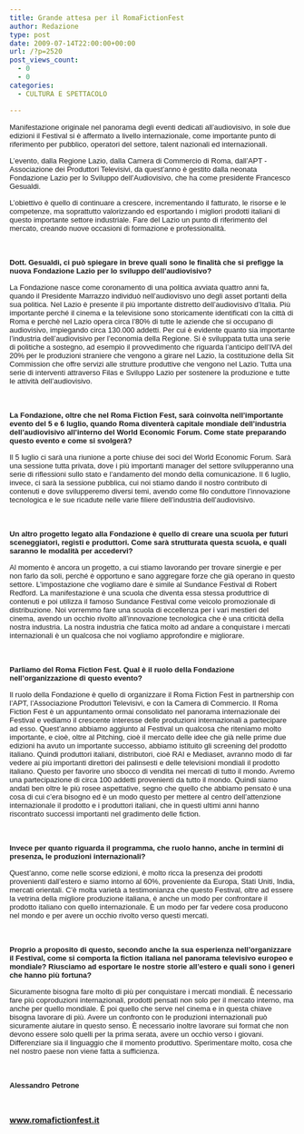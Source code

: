 ```yaml
---
title: Grande attesa per il RomaFictionFest
author: Redazione
type: post
date: 2009-07-14T22:00:00+00:00
url: /?p=2520
post_views_count:
  - 0
  - 0
categories:
  - CULTURA E SPETTACOLO

---
```

<p style="margin&#45;bottom: 0cm; text&#45;align: left">
  <font face="Tahoma, sans&#45;serif"><font size="2">Manifestazione originale nel panorama degli eventi dedicati all&rsquo;audiovisivo, in sole due edizioni il Festival si &egrave; affermato a livello internazionale, come importante punto di riferimento per pubblico, operatori del settore, talent nazionali ed internazionali. </font></font>
</p>

<p style="margin&#45;bottom: 0cm; text&#45;align: left">
  <font face="Tahoma, sans&#45;serif"><font size="2">L&rsquo;evento, dalla Regione Lazio, dalla Camera di Commercio di Roma, dall&rsquo;APT &#45; Associazione dei Produttori Televisivi, da quest&rsquo;anno &egrave; gestito dalla neonata Fondazione Lazio per lo Sviluppo dell&rsquo;Audiovisivo, che ha come presidente Francesco Gesualdi. </font></font>
</p>

<p style="margin&#45;bottom: 0cm; text&#45;align: left">
  <font face="Tahoma, sans&#45;serif"><font size="2">L&rsquo;obiettivo &egrave; quello di continuare a crescere, incrementando il fatturato, le risorse e le competenze, ma soprattutto valorizzando ed esportando i migliori prodotti italiani di questo importante settore industriale. Fare del Lazio un punto di riferimento del mercato, creando nuove occasioni di formazione e professionalit&agrave;.</font></font>
</p>

<p style="margin&#45;bottom: 0cm; text&#45;align: left">
  &nbsp;
</p>

<p style="margin&#45;bottom: 0cm; text&#45;align: left">
  <font face="Tahoma, sans&#45;serif"><font size="2"><strong>Dott. Gesualdi, ci pu&ograve; spiegare in breve quali sono le finalit&agrave; che si prefigge la nuova Fondazione Lazio per lo sviluppo dell&#8217;audiovisivo?</strong> </font></font>
</p>

<p style="margin&#45;bottom: 0cm; text&#45;align: left">
  <font face="Tahoma, sans&#45;serif"><font size="2">La Fondazione nasce come coronamento di una politica avviata quattro anni fa, quando il Presidente Marrazzo individu&ograve; nell&#8217;audiovisvo uno degli asset portanti della sua politica. Nel Lazio &egrave; presente il pi&ugrave; importante distretto dell&#8217;audiovisivo d&#8217;Italia. Pi&ugrave; importante perch&eacute; il cinema e la televisione sono storicamente identificati con la citt&agrave; di Roma e perch&egrave; nel Lazio opera circa l&#8217;80% di tutte le aziende che si occupano di audiovisivo, impiegando circa 130.000 addetti. Per cui &egrave; evidente quanto sia importante l&#8217;industria dell&#8217;audiovisivo per l&#8217;economia della Regione. Si &egrave; sviluppata tutta una serie di politiche a sostegno, ad esempio il provvedimento che riguarda l&#8217;anticipo dell&#8217;IVA del 20% per le produzioni straniere che vengono a girare nel Lazio, la costituzione della Sit Commission che offre servizi alle strutture produttive che vengono nel Lazio. Tutta una serie di interventi attraverso Filas e Sviluppo Lazio per sostenere la produzione e tutte le attivit&agrave; dell&#8217;audiovisivo. </font></font>
</p>

<p style="margin&#45;bottom: 0cm; text&#45;align: left">
  &nbsp;
</p>

<p style="margin&#45;bottom: 0cm; text&#45;align: left">
  <font face="Tahoma, sans&#45;serif"><font size="2"><strong>La Fondazione, oltre che nel Roma Fiction Fest, sar&agrave; coinvolta nell&#8217;importante evento del 5 e 6 luglio, quando Roma diventer&agrave; capitale mondiale dell&#8217;industria dell&#8217;audiovisivo all&#8217;interno del World Economic Forum. Come state preparando questo evento e come si svolger&agrave;?</strong></font></font>
</p>

<p style="margin&#45;bottom: 0cm; text&#45;align: left">
  <font face="Tahoma, sans&#45;serif"><font size="2">Il 5 luglio ci sar&agrave; una riunione a porte chiuse dei soci del World Economic Forum. Sar&agrave; una sessione tutta privata, dove i pi&ugrave; importanti manager del settore svilupperanno una serie di riflessioni sullo stato e l&#8217;andamento del mondo della comunicazione. Il 6 luglio, invece, ci sar&agrave; la sessione pubblica, cui noi stiamo dando il nostro contributo di contenuti e dove svilupperemo diversi temi, avendo come filo conduttore l&#8217;innovazione tecnologica e le sue ricadute nelle varie filiere dell&#8217;industria dell&#8217;audiovisivo. </font></font>
</p>

<p style="margin&#45;bottom: 0cm; text&#45;align: left">
  &nbsp;
</p>

<p style="margin&#45;bottom: 0cm; text&#45;align: left">
  <font face="Tahoma, sans&#45;serif"><font size="2"><strong>Un altro progetto legato alla Fondazione &egrave; quello di creare una scuola per futuri sceneggiatori, registi e produttori. Come sar&agrave; strutturata questa scuola, e quali saranno le modalit&agrave; per accedervi?</strong></font></font>
</p>

<p style="margin&#45;bottom: 0cm; text&#45;align: left">
  <font face="Tahoma, sans&#45;serif"><font size="2">Al momento &egrave; ancora un progetto, a cui stiamo lavorando per trovare sinergie e per non farlo da soli, perch&eacute; &egrave; opportuno e sano aggregare forze che gi&agrave; operano in questo settore. L&#8217;impostazione che vogliamo dare &egrave; simile al Sundance Festival di Robert Redford. La manifestazione &egrave; una scuola che diventa essa stessa produttrice di contenuti e poi utilizza il famoso Sundance Festival come veicolo promozionale di distribuzione. Noi vorremmo fare una scuola di eccellenza per i vari mestieri del cinema, avendo un occhio rivolto all&#8217;innovazione tecnologica che &egrave; una criticit&agrave; della nostra industria. La nostra industria che fatica molto ad andare a conquistare i mercati internazionali &egrave; un qualcosa che noi vogliamo approfondire e migliorare.</font></font>
</p>

<p style="margin&#45;bottom: 0cm; text&#45;align: left">
  &nbsp;
</p>

<p style="margin&#45;bottom: 0cm; text&#45;align: left">
  <font face="Tahoma, sans&#45;serif"><font size="2"><strong>Parliamo del Roma Fiction Fest. Qual &egrave; il ruolo della Fondazione nell&#8217;organizzazione di questo evento?</strong></font></font>
</p>

<p style="margin&#45;bottom: 0cm; text&#45;align: left">
  <font face="Tahoma, sans&#45;serif"><font size="2">Il ruolo della Fondazione &egrave; quello di organizzare il Roma Fiction Fest in partnership con l&#8217;APT, l&#8217;Associazione Produttori Televisivi, e con la Camera di Commercio. Il Roma Fiction Fest &egrave; un appuntamento ormai consolidato nel panorama internazionale dei Festival e vediamo il crescente interesse delle produzioni internazionali a partecipare ad esso. Quest&#8217;anno abbiamo aggiunto al Festival un qualcosa che riteniamo molto importante, e cio&egrave;, oltre al Pitching, cio&egrave; il mercato delle idee che gi&agrave; nelle prime due edizioni ha avuto un importante successo, abbiamo istituito gli screening del prodotto italiano. Quindi produttori italiani, distributori, cio&egrave; RAI e Mediaset, avranno modo di far vedere ai pi&ugrave; importanti direttori dei palinsesti e delle televisioni mondiali il prodotto italiano. Questo per favorire uno sbocco di vendita nei mercati di tutto il mondo. Avremo una partecipazione di circa 100 addetti provenienti da tutto il mondo. Quindi siamo andati ben oltre le pi&ugrave; rosee aspettative, segno che quello che abbiamo pensato &egrave; una cosa di cui c&#8217;era bisogno ed &egrave; un modo questo per mettere al centro dell&#8217;attenzione internazionale il prodotto e i produttori italiani, che in questi ultimi anni hanno riscontrato successi importanti nel gradimento delle fiction.</font></font>
</p>

<p style="margin&#45;bottom: 0cm; text&#45;align: left">
  &nbsp;
</p>

<p style="margin&#45;bottom: 0cm; text&#45;align: left">
  <font face="Tahoma, sans&#45;serif"><font size="2"><strong>Invece per quanto riguarda il programma, che ruolo hanno, anche in termini di presenza, le produzioni internazionali?</strong></font></font>
</p>

<p style="margin&#45;bottom: 0cm; text&#45;align: left">
  <font face="Tahoma, sans&#45;serif"><font size="2">Quest&#8217;anno, come nelle scorse edizioni, &egrave; molto ricca la presenza dei prodotti provenienti dall&#8217;estero e siamo intorno al 60%, proveniente da Europa, Stati Uniti, India, mercati orientali. C&#8217;&egrave; molta variet&agrave; a testimonianza che questo Festival, oltre ad essere la vetrina della migliore produzione italiana, &egrave; anche un modo per confrontare il prodotto italiano con quello internazionale. &Egrave; un modo per far vedere cosa producono nel mondo e per avere un occhio rivolto verso questi mercati. </font></font>
</p>

<p style="margin&#45;bottom: 0cm; text&#45;align: left">
  &nbsp;
</p>

<p style="margin&#45;bottom: 0cm; text&#45;align: left">
  <font face="Tahoma, sans&#45;serif"><font size="2"><strong>Proprio a proposito di questo, secondo anche la sua esperienza nell&#8217;organizzare il Festival, come si comporta la fiction italiana nel panorama televisivo europeo e mondiale? Riusciamo ad esportare le nostre storie all&#8217;estero e quali sono i generi che hanno pi&ugrave; fortuna?</strong></font></font>
</p>

<p style="margin&#45;bottom: 0cm; text&#45;align: left">
  <font face="Tahoma, sans&#45;serif"><font size="2">Sicuramente bisogna fare molto di pi&ugrave; per conquistare i mercati mondiali. &Egrave; necessario fare pi&ugrave; coproduzioni internazionali, prodotti pensati non solo per il mercato interno, ma anche per quello mondiale. &Egrave; poi quello che serve nel cinema e in questa chiave bisogna lavorare di pi&ugrave;. Avere un confronto con le produzioni internazionali pu&ograve; sicuramente aiutare in questo senso. </font></font><font face="Tahoma, sans&#45;serif"><font size="2">&Egrave; necessario inoltre lavorare sui format che non devono essere solo quelli per la prima serata, avere un occhio verso i giovani. Differenziare sia il linguaggio che il momento produttivo. Sperimentare molto, cosa che nel nostro paese non viene fatta a sufficienza.</font></font>
</p>

<p style="margin&#45;bottom: 0cm; text&#45;align: left">
  &nbsp;
</p>

<p style="margin&#45;bottom: 0cm; text&#45;align: left">
  <font face="Tahoma, sans&#45;serif"><font size="2"><strong>Alessandro Petrone</strong></font></font>
</p>

<p style="margin&#45;bottom: 0cm; text&#45;align: left">
  &nbsp;
</p>

<p style="margin&#45;bottom: 0cm; text&#45;align: left">
  <a href="https://www.romafictionfest.it"><strong>www.romafictionfest.it</strong></a>
</p>